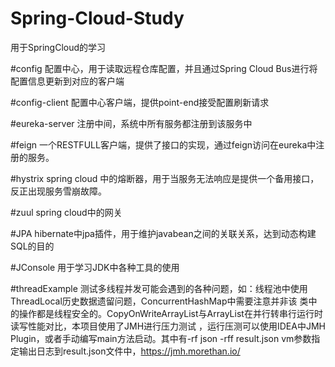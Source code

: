 # Spring-Cloud-Study
用于SpringCloud的学习

#config
    配置中心，用于读取远程仓库配置，并且通过Spring Cloud Bus进行将配置信息更新到对应的客户端
   
#config-client
    配置中心客户端，提供point-end接受配置刷新请求

#eureka-server
    注册中间，系统中所有服务都注册到该服务中
   
#feign
    一个RESTFULL客户端，提供了接口的实现，通过feign访问在eureka中注册的服务。
    
#hystrix
    spring cloud 中的熔断器，用于当服务无法响应是提供一个备用接口，反正出现服务雪崩故障。
    
#zuul
    spring cloud中的网关
    
#JPA
    hibernate中jpa插件，用于维护javabean之间的关联关系，达到动态构建SQL的目的

#JConsole
    用于学习JDK中各种工具的使用
    
#threadExample
    测试多线程并发可能会遇到的各种问题，如：线程池中使用ThreadLocal历史数据遗留问题，ConcurrentHashMap中需要注意并非该
    类中的操作都是线程安全的。CopyOnWriteArrayList与ArrayList在并行转串行运行时读写性能对比，本项目使用了JMH进行压力测试
    ，运行压测可以使用IDEA中JMH Plugin，或者手动编写main方法启动。其中有-rf json -rff result.json vm参数指定输出日志到result.json文件中，https://jmh.morethan.io/